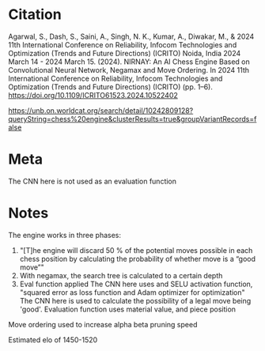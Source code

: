 # Citation
Agarwal, S., Dash, S., Saini, A., Singh, N. K., Kumar, A., Diwakar, M., & 2024 11th International Conference on Reliability, Infocom Technologies and Optimization (Trends and Future Directions) (ICRITO) Noida, India 2024 March 14 - 2024 March 15. (2024). NIRNAY: An AI Chess Engine Based on Convolutional Neural Network, Negamax and Move Ordering. In 2024 11th International Conference on Reliability, Infocom Technologies and Optimization (Trends and Future Directions) (ICRITO) (pp. 1–6). https://doi.org/10.1109/ICRITO61523.2024.10522402

https://unb.on.worldcat.org/search/detail/10242809128?queryString=chess%20engine&clusterResults=true&groupVariantRecords=false
# Meta
The CNN here is not used as an evaluation function
# Notes
The engine works in three phases:
1. "\[T]he engine will discard 50 % of the potential moves possible in each chess position by calculating the probability of whether move is a “good move”"
2. With negamax, the search tree is calculated to a certain depth 
3. Eval function applied
The CNN here uses and SELU activation function, "squared error as loss function and Adam optimizer for optimization"
The CNN here is used to calculate the possibility of a legal move being 'good'.
Evaluation function uses material value, and piece position

Move ordering used to increase alpha beta pruning speed

Estimated elo of 1450-1520